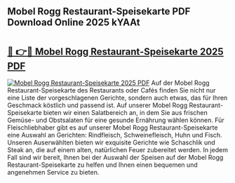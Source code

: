 ## Mobel Rogg Restaurant-Speisekarte PDF Download Online 2025 kYAAt

# <h2><a href="http://gc8mzt3.nevu.top/?p=Mobel+Rogg+Restaurant-Speisekarte">🔗 👉🔴 Mobel Rogg Restaurant-Speisekarte 2025 PDF</a></h2>

[![Mobel Rogg Restaurant-Speisekarte 2025 PDF](https://i.imgur.com/dBaPXMq.png)](http://gc8mzt3.nevu.top/?p=Mobel+Rogg+Restaurant-Speisekarte)
Auf der Mobel Rogg Restaurant-Speisekarte des Restaurants oder Cafés finden Sie nicht nur eine Liste der vorgeschlagenen Gerichte, sondern auch etwas, das für Ihren Geschmack köstlich und passend ist. Auf unserer Mobel Rogg Restaurant-Speisekarte bieten wir einen Salatbereich an, in dem Sie aus frischen Gemüse- und Obstsalaten für eine gesunde Ernährung wählen können. Für Fleischliebhaber gibt es auf unserer Mobel Rogg Restaurant-Speisekarte eine Auswahl an Gerichten: Rindfleisch, Schweinefleisch, Huhn und Fisch. Unseren Auserwählten bieten wir exquisite Gerichte wie Schaschlik und Steak an, die auf einem alten, natürlichen Feuer zubereitet werden. In jedem Fall sind wir bereit, Ihnen bei der Auswahl der Speisen auf der Mobel Rogg Restaurant-Speisekarte zu helfen und Ihnen einen bequemen und angenehmen Service zu bieten.
